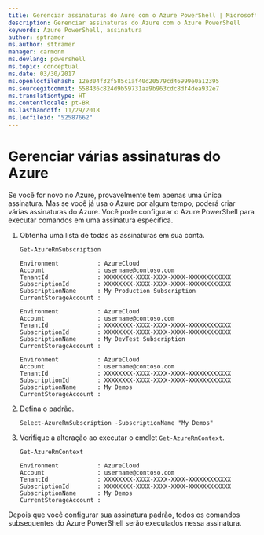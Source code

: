```yaml
---
title: Gerenciar assinaturas do Aure com o Azure PowerShell | Microsoft Docs
description: Gerenciar assinaturas do Azure com o Azure PowerShell
keywords: Azure PowerShell, assinatura
author: sptramer
ms.author: sttramer
manager: carmonm
ms.devlang: powershell
ms.topic: conceptual
ms.date: 03/30/2017
ms.openlocfilehash: 12e304f32f585c1af40d20579cd46999e0a12395
ms.sourcegitcommit: 558436c824d9b59731aa9b963cdc8df4dea932e7
ms.translationtype: HT
ms.contentlocale: pt-BR
ms.lasthandoff: 11/29/2018
ms.locfileid: "52587662"
---
```

# <a name="manage-multiple-azure-subscriptions"></a>Gerenciar várias assinaturas do Azure

Se você for novo no Azure, provavelmente tem apenas uma única assinatura. Mas se você já usa o Azure por algum tempo, poderá criar várias assinaturas do Azure. Você pode configurar o Azure PowerShell para executar comandos em uma assinatura específica.

1. Obtenha uma lista de todas as assinaturas em sua conta.

    ```powershell-interactive
    Get-AzureRmSubscription
    ```

    ```output
    Environment           : AzureCloud
    Account               : username@contoso.com
    TenantId              : XXXXXXXX-XXXX-XXXX-XXXX-XXXXXXXXXXXX
    SubscriptionId        : XXXXXXXX-XXXX-XXXX-XXXX-XXXXXXXXXXXX
    SubscriptionName      : My Production Subscription
    CurrentStorageAccount :

    Environment           : AzureCloud
    Account               : username@contoso.com
    TenantId              : XXXXXXXX-XXXX-XXXX-XXXX-XXXXXXXXXXXX
    SubscriptionId        : XXXXXXXX-XXXX-XXXX-XXXX-XXXXXXXXXXXX
    SubscriptionName      : My DevTest Subscription
    CurrentStorageAccount :

    Environment           : AzureCloud
    Account               : username@contoso.com
    TenantId              : XXXXXXXX-XXXX-XXXX-XXXX-XXXXXXXXXXXX
    SubscriptionId        : XXXXXXXX-XXXX-XXXX-XXXX-XXXXXXXXXXXX
    SubscriptionName      : My Demos
    CurrentStorageAccount :
    ```

2. Defina o padrão.

    ```powershell-interactive
    Select-AzureRmSubscription -SubscriptionName "My Demos"
    ```

3. Verifique a alteração ao executar o cmdlet `Get-AzureRmContext`.

    ```powershell-interactive
    Get-AzureRmContext
    ```

    ```output
    Environment           : AzureCloud
    Account               : username@contoso.com
    TenantId              : XXXXXXXX-XXXX-XXXX-XXXX-XXXXXXXXXXXX
    SubscriptionId        : XXXXXXXX-XXXX-XXXX-XXXX-XXXXXXXXXXXX
    SubscriptionName      : My Demos
    CurrentStorageAccount :
    ```

Depois que você configurar sua assinatura padrão, todos os comandos subsequentes do Azure PowerShell serão executados nessa assinatura.
